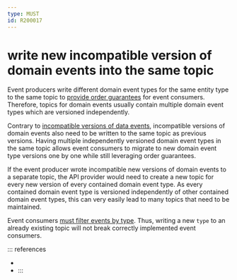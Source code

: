```yaml
---
type: MUST
id: R200017
---
```


# write new incompatible version of domain events into the same topic

Event producers write different domain event types for the same entity type to the same topic to [provide order guarantees](@guidelines/R200007) for event consumers.
Therefore, topics for domain events usually contain multiple domain event types which are versioned independently.

Contrary to [incompatible versions of data events](@guidelines/R200016), incompatible versions of domain events also need to be written to the same topic as previous versions.
Having multiple independently versioned domain event types in the same topic allows event consumers to migrate to new domain event type versions one by one while still leveraging order guarantees.

If the event producer wrote incompatible new versions of domain events to a separate topic, the API provider would need to create a new topic for every new version of every contained domain event type. As every contained domain event type is versioned independently of other contained domain event types, this can very easily lead to many topics that need to be maintained.

Event consumers [must filter events by type](@guidelines/R200015). Thus, writing a new `type` to an already existing topic will not break correctly implemented event consumers.

::: references

- [](@guidelines/R200015)
- [](@guidelines/R200006)
  :::
